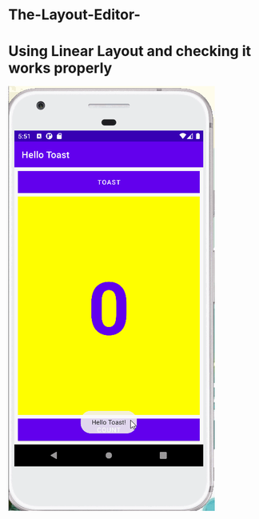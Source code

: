 # The-Layout-Editor-
# Using Linear Layout and checking it works properly
![Alt Text](lineargif/linearlayout.gif)
